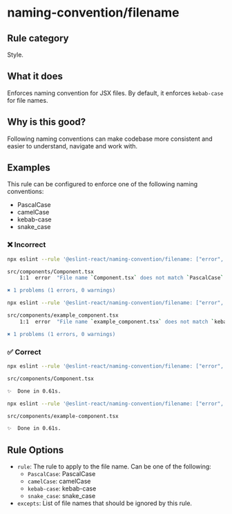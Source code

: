 # naming-convention/filename

<!-- end auto-generated rule header -->

## Rule category

Style.

## What it does

Enforces naming convention for JSX files. By default, it enforces `kebab-case` for file names.

## Why is this good?

Following naming conventions can make codebase more consistent and easier to understand, navigate and work with.

## Examples

This rule can be configured to enforce one of the following naming conventions:

- PascalCase
- camelCase
- kebab-case
- snake_case

### ❌ Incorrect

```bash
npx eslint --rule '@eslint-react/naming-convention/filename: ["error", { "rule": "PascalCase" }]' .

src/components/Component.tsx
    1:1  error  "File name `Component.tsx` does not match `PascalCase`. Should rename to `Component.tsx`  react/jsx-filename-naming-convention

✖ 1 problems (1 errors, 0 warnings)
```

```bash
npx eslint --rule '@eslint-react/naming-convention/filename: ["error", { "rule": "kebab-case" }]' .

src/components/example_component.tsx
    1:1  error  "File name `example_component.tsx` does not match `kebab-case`. Should rename to `example-component.tsx`  react/jsx-filename-naming-convention

✖ 1 problems (1 errors, 0 warnings)
```

### ✅ Correct

```bash
npx eslint --rule '@eslint-react/naming-convention/filename: ["error", { "rule": "PascalCase" }]' .

src/components/Component.tsx

✨  Done in 0.61s.
```

```bash
npx eslint --rule '@eslint-react/naming-convention/filename: ["error", { "rule": "kebab-case" }]' .

src/components/example-component.tsx

✨  Done in 0.61s.
```

## Rule Options

- `rule`: The rule to apply to the file name. Can be one of the following:
  - `PascalCase`: PascalCase
  - `camelCase`: camelCase
  - `kebab-case`: kebab-case
  - `snake_case`: snake_case
- `excepts`: List of file names that should be ignored by this rule.
